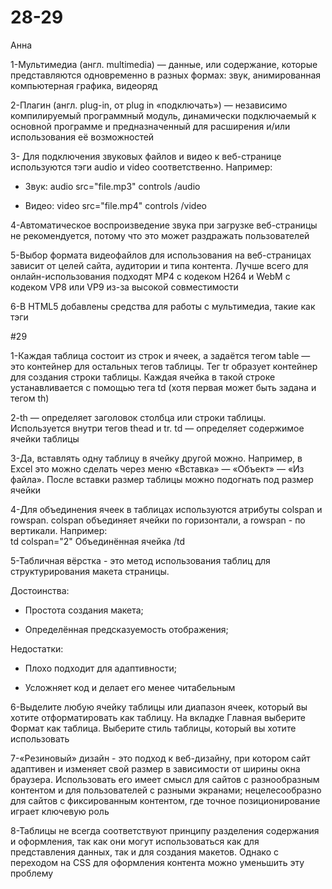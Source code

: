 # 28-29
Анна

1-Мультимедиа (англ. multimedia) — данные, или содержание, которые представляются одновременно в разных формах: звук, анимированная компьютерная графика, видеоряд

2-Плагин (англ. plug-in, от plug in «подключать») — независимо компилируемый программный модуль, динамически подключаемый к основной программе и предназначенный для расширения и/или использования её возможностей

3- Для подключения звуковых файлов и видео к веб-странице используются тэги audio и video соответственно. Например:  
   
   - Звук: audio src="file.mp3" controls /audio
     
   - Видео: video src="file.mp4" controls /video

4-Автоматическое воспроизведение звука при загрузке веб-страницы не рекомендуется, потому что это может раздражать пользователей

5-Выбор формата видеофайлов для использования на веб-страницах зависит от целей сайта, аудитории и типа контента. Лучше всего для онлайн-использования подходят MP4 с кодеком H264 и WebM с кодеком VP8 или VP9 из-за высокой совместимости

6-В HTML5 добавлены средства для работы с мультимедиа, такие как тэги <audio> и <video>, а также API для их управления, что позволяет более удобно и эффективно интегрировать аудио и видео контент на веб-страницах

#29

1-Каждая таблица состоит из строк и ячеек, а задаётся тегом table — это контейнер для остальных тегов таблицы. Тег tr образует контейнер для создания строки таблицы. Каждая ячейка в такой строке устанавливается с помощью тега td (хотя первая может быть задана и тегом th)

2-th — определяет заголовок столбца или строки таблицы. Используется внутри тегов thead и tr. td — определяет содержимое ячейки таблицы

3-Да, вставлять одну таблицу в ячейку другой можно. Например, в Excel это можно сделать через меню «Вставка» — «Объект» — «Из файла». После вставки размер таблицы можно подогнать под размер ячейки

4-Для объединения ячеек в таблицах используются атрибуты colspan и rowspan. colspan объединяет ячейки по горизонтали, а rowspan - по вертикали. Например:  
   td colspan="2" Объединённая ячейка /td

5-Табличная вёрстка - это метод использования таблиц для структурирования макета страницы.

   Достоинства:  
   
   - Простота создания макета;
     
   - Определённая предсказуемость отображения;
     
   Недостатки:  
  
   - Плохо подходит для адаптивности;
     
   - Усложняет код и делает его менее читабельным

6-Выделите любую ячейку таблицы или диапазон ячеек, который вы хотите отформатировать как таблицу. На вкладке Главная выберите Формат как таблица. Выберите стиль таблицы, который вы хотите использовать

7-«Резиновый» дизайн - это подход к веб-дизайну, при котором сайт адаптивен и изменяет свой размер в зависимости от ширины окна браузера. Использовать его имеет смысл для сайтов с разнообразным контентом и для пользователей с разными экранами; нецелесообразно для сайтов с фиксированным контентом, где точное позиционирование играет ключевую роль

8-Таблицы не всегда соответствуют принципу разделения содержания и оформления, так как они могут использоваться как для представления данных, так и для создания макетов. Однако с переходом на CSS для оформления контента можно уменьшить эту проблему

